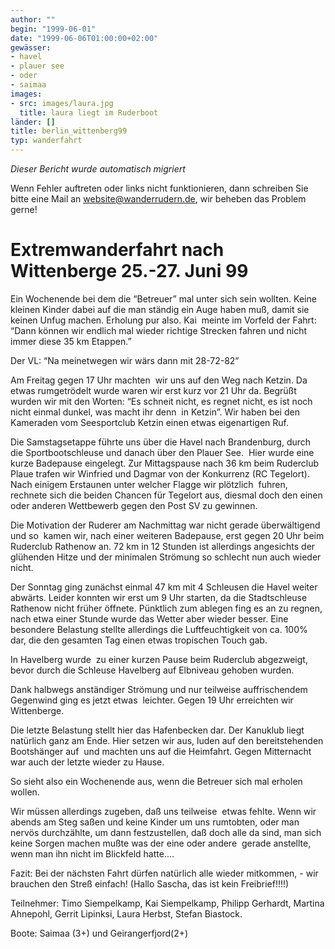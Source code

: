 ```yaml
---
author: ""
begin: "1999-06-01"
date: "1999-06-06T01:00:00+02:00"
gewässer:
- havel
- plauer see
- oder
- saimaa
images:
- src: images/laura.jpg
  title: laura liegt im Ruderboot
länder: []
title: berlin_wittenberg99
typ: wanderfahrt
---
```



*Dieser Bericht wurde automatisch migriert*

Wenn Fehler auftreten oder links nicht funktionieren, dann schreiben Sie bitte eine Mail an website@wanderrudern.de, wir beheben das Problem gerne!



# Extremwanderfahrt nach Wittenberge 25.-27. Juni 99


Ein Wochenende bei dem die “Betreuer” mal unter sich sein wollten. Keine kleinen Kinder dabei auf die man ständig ein Auge haben muß, damit sie keinen Unfug machen. Erholung pur also. Kai  meinte im Vorfeld der Fahrt: “Dann können wir endlich mal wieder richtige Strecken fahren und nicht immer diese 35 km Etappen.”

Der VL: “Na meinetwegen wir wärs dann mit 28-72-82”

Am Freitag gegen 17 Uhr machten  wir uns auf den Weg nach Ketzin. Da etwas rumgetrödelt wurde waren wir erst kurz vor 21 Uhr da. Begrüßt wurden wir mit den Worten: “Es schneit nicht, es regnet nicht, es ist noch nicht einmal dunkel, was macht ihr denn  in Ketzin”. Wir haben bei den Kameraden vom Seesportclub Ketzin einen etwas eigenartigen Ruf.

Die Samstagsetappe führte uns über die Havel nach Brandenburg, durch die Sportbootschleuse und danach über den Plauer See.  Hier wurde eine kurze Badepause eingelegt. Zur Mittagspause nach 36 km beim Ruderclub Plaue trafen wir Winfried und Dagmar von der Konkurrenz (RC Tegelort). Nach einigem Erstaunen unter welcher Flagge wir plötzlich  fuhren, rechnete sich die beiden Chancen für Tegelort aus, diesmal doch den einen oder anderen Wettbewerb gegen den Post SV zu gewinnen.

Die Motivation der Ruderer am Nachmittag war nicht gerade überwältigend und so  kamen wir, nach einer weiteren Badepause, erst gegen 20 Uhr beim Ruderclub Rathenow an. 72 km in 12 Stunden ist allerdings angesichts der glühenden Hitze und der minimalen Strömung so schlecht nun auch wieder nicht.

Der Sonntag ging zunächst einmal 47 km mit 4 Schleusen die Havel weiter abwärts. Leider konnten wir erst um 9 Uhr starten, da die Stadtschleuse Rathenow nicht früher öffnete. Pünktlich zum ablegen fing es an zu regnen,  nach etwa einer Stunde wurde das Wetter aber wieder besser. Eine besondere Belastung stellte allerdings die Luftfeuchtigkeit von ca. 100% dar, die den gesamten Tag einen etwas tropischen Touch gab.

In Havelberg wurde  zu einer kurzen Pause beim Ruderclub abgezweigt, bevor durch die Schleuse Havelberg auf Elbniveau gehoben wurden.

Dank halbwegs anständiger Strömung und nur teilweise auffrischendem Gegenwind ging es jetzt etwas  leichter. Gegen 19 Uhr erreichten wir Wittenberge.

Die letzte Belastung stellt hier das Hafenbecken dar. Der Kanuklub liegt natürlich ganz am Ende. Hier setzen wir aus, luden auf den bereitstehenden Bootshänger auf  und machten uns auf die Heimfahrt. Gegen Mitternacht war auch der letzte wieder zu Hause.

So sieht also ein Wochenende aus, wenn die Betreuer sich mal erholen wollen.

Wir müssen allerdings zugeben, daß uns teilweise  etwas fehlte. Wenn wir abends am Steg saßen und keine Kinder um uns rumtobten, oder man nervös durchzählte, um dann festzustellen, daß doch alle da sind, man sich keine Sorgen machen mußte was der eine oder andere  gerade anstellte, wenn man ihn nicht im Blickfeld hatte....

Fazit: Bei der nächsten Fahrt dürfen natürlich alle wieder mitkommen, - wir brauchen den Streß einfach! (Hallo Sascha, das ist kein Freibrief!!!!)

Teilnehmer: Timo Siempelkamp, Kai Siempelkamp, Philipp Gerhardt, Martina Ahnepohl, Gerrit Lipinksi, Laura Herbst, Stefan Biastock.

Boote: Saimaa (3+) und Geirangerfjord(2+)